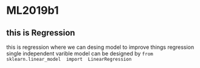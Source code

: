 # ML2019b1 
##  this is Regression 
this is regression where we can desing model to improve things 
regression  single independent varible model can be designed by 
`from  sklearn.linear_model  import  LinearRegression`
